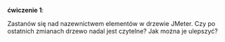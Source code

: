 **ćwiczenie 1**:

Zastanów się nad nazewnictwem elementów w drzewie JMeter. Czy po ostatnich zmianach drzewo nadal jest czytelne?
Jak można je ulepszyć?


